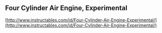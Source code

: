 ## Four Cylinder Air Engine, Experimental
  
  [http://www.instructables.com/id/Four-Cylinder-Air-Engine-Experimental/](http://www.instructables.com/id/Four-Cylinder-Air-Engine-Experimental/)